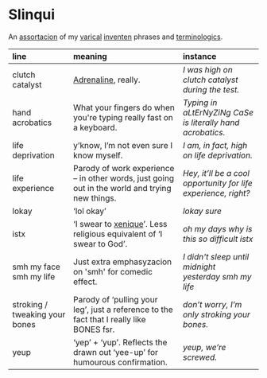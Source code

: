 # Slinqui

An [assortacion]() of my [varical]() [inventen]() phrases and [terminologics]().

| line | meaning | instance |
| :--- | :------ | :------- |
| clutch catalyst | [Adrenaline](https://wikipedia.org/wiki/Adrenaline), really. | *I was high on clutch catalyst during the test.* |
| hand acrobatics | What your fingers do when you're typing really fast on a keyboard. | *Typing in aLtErNyZiNg CaSe is literally hand acrobatics.* |
| life deprivation | y’know, I’m not even sure I know myself. | *I am, in fact, high on life deprivation.* |
| life experience | Parody of work experience – in other words, just going out in the world and trying new things. | *Hey, it’ll be a cool opportunity for life experience, right?* |
| lokay | ‘lol okay’ | *lokay sure* |
| istx | ‘I swear to [xenique](xeriqui/readme.md)’. Less religious equivalent of ‘I swear to God’. | *oh my days why is this so difficult istx* |
| smh my face <br> smh my life | Just extra emphasyzacion on 'smh' for comedic effect. | *I didn't sleep until midnight yesterday smh my life* |
| stroking / tweaking your bones | Parody of ‘pulling your leg’, just a reference to the fact that I really like BONES fsr. | *don’t worry, I’m only stroking your bones.* |
| yeup | ‘yep’ + ‘yup’. Reflects the drawn out ‘yee-up’ for humourous confirmation. | *yeup, we’re screwed.* |
